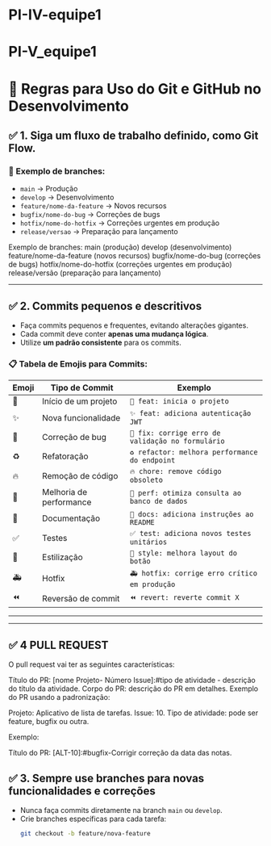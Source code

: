 # PI-IV-equipe1

# PI-V_equipe1

# 📌 Regras para Uso do Git e GitHub no Desenvolvimento

## ✅ 1. Siga um fluxo de trabalho definido, como **Git Flow**.

### 📂 Exemplo de branches:
- `main` → Produção
- `develop` → Desenvolvimento
- `feature/nome-da-feature` → Novos recursos
- `bugfix/nome-do-bug` → Correções de bugs
- `hotfix/nome-do-hotfix` → Correções urgentes em produção
- `release/versao` → Preparação para lançamento

Exemplo de branches:
main (produção)
develop (desenvolvimento)
feature/nome-da-feature (novos recursos)
bugfix/nome-do-bug (correções de bugs)
hotfix/nome-do-hotfix (correções urgentes em produção)
release/versão (preparação para lançamento)

---

## ✅ 2. Commits pequenos e descritivos
- Faça commits pequenos e frequentes, evitando alterações gigantes.
- Cada commit deve conter **apenas uma mudança lógica**.
- Utilize **um padrão consistente** para os commits.

### 📋 Tabela de Emojis para Commits:
| Emoji | Tipo de Commit      | Exemplo |
|--------|------------------|---------|
| 🎉  | Início de um projeto | `🎉 feat: inicia o projeto` |
| ✨  | Nova funcionalidade | `✨ feat: adiciona autenticação JWT` |
| 🐛  | Correção de bug | `🐛 fix: corrige erro de validação no formulário` |
| ♻️  | Refatoração | `♻️ refactor: melhora performance do endpoint` |
| 🔥  | Remoção de código | `🔥 chore: remove código obsoleto` |
| 🚀  | Melhoria de performance | `🚀 perf: otimiza consulta ao banco de dados` |
| 📝  | Documentação | `📝 docs: adiciona instruções ao README` |
| ✅  | Testes | `✅ test: adiciona novos testes unitários` |
| 🎨  | Estilização | `🎨 style: melhora layout do botão` |
| 🚑  | Hotfix | `🚑 hotfix: corrige erro crítico em produção` |
| ⏪  | Reversão de commit | `⏪ revert: reverte commit X` |

---

---
## ✅ 4 PULL REQUEST

O pull request vai ter as seguintes características:

Título do PR: [nome Projeto- Número Issue]:#tipo de atividade - descrição do título da atividade. 
Corpo do PR: descrição do PR em detalhes. 
Exemplo do PR usando a padronização:
 
Projeto: Aplicativo de lista de tarefas.
Issue: 10.
Tipo de atividade: pode ser feature, bugfix ou outra.

Exemplo:

Título do PR: 
[ALT-10]:#bugfix-Corrigir correção da data das notas.

## ✅ 3. Sempre use branches para novas funcionalidades e correções
- Nunca faça commits diretamente na branch `main` ou `develop`.
- Crie branches específicas para cada tarefa:
  ```sh
  git checkout -b feature/nova-feature
  ```

